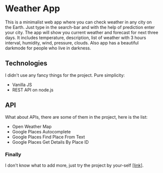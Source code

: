# Weather App
This is a minimalist web app where you can check weather in any city on the Earth. Just type in the search-bar and with the help of prediction enter your city. The app will show you current weather and forecast for next three days. It includes temperature, description, list of weather with 3 hours interval, humidity, wind, pressure, clouds. Also app has a beautiful darkmode for people who live in darkness.

## Technologies
I didn't use any fancy things for the project. Pure simplicity:

- Vanilla JS
- REST API on node.js

## API

What about APIs, there are some of them in the project, here is the list:

- Open Weather Map
- Google Places Autocomplete
- Google Places Find Place From Text
- Google Places Get Details By Place ID

### Finally
I don't know what to add more, just try the project by your-self [[link]](https://weather.dzakh.dev/).
